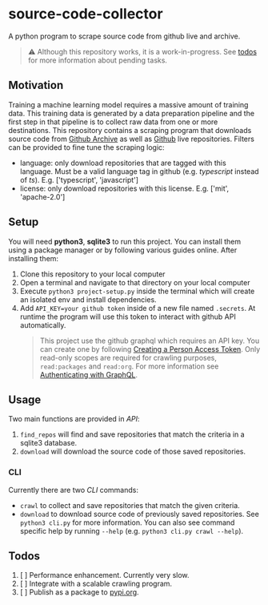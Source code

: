 # source-code-collector
A python program to scrape source code from github live and archive.

>:warning: Although this repository works, it is a work-in-progress. See [todos](#Todos) for more information about pending tasks.

## Motivation
Training a machine learning model requires a massive amount of training data. This training data is generated by a data preparation pipeline and the first step in that pipeline is to collect raw data from one or more destinations. This repository contains a scraping program that downloads source code from [Github Archive](https://www.gharchive.org/) as well as [Github](https://docs.github.com/en/graphql) live repositories. Filters can be provided to fine tune the scraping logic:
- language: only download repositories that are tagged with this language. Must be a valid language tag in github (e.g. _typescript_ instead of _ts_). E.g. ['typescript', 'javascript']
- license: only download repositories with this license. E.g. ['mit', 'apache-2.0']

## Setup
You will need **python3**, **sqlite3** to run this project. You can install them using a package manager or by following various guides online. After installing them:
1. Clone this repository to your local computer
2. Open a terminal and navigate to that directory on your local computer
3. Execute `python3 project-setup.py` inside the terminal which will create an isolated env and install dependencies. 
4. Add `API_KEY=your github token` inside of a new file named `.secrets`. At runtime the program will use this token to interact with github API automatically.
   >This project use the github graphql which requires an API key. You can create one by following [Creating a Person Access Token](https://docs.github.com/en/authentication/keeping-your-account-and-data-secure/creating-a-personal-access-token#creating-a-token). Only read-only scopes are required for crawling purposes, `read:packages` and `read:org`. For more information see [Authenticating with GraphQL](https://docs.github.com/en/graphql/guides/forming-calls-with-graphql#authenticating-with-graphql).

## Usage
Two main functions are provided in _API_:
1. `find_repos` will find and save repositories that match the criteria in a sqlite3 database.
2. `download` will download the source code of those saved repositories.


### CLI
Currently there are two _CLI_ commands:
- `crawl` to collect and save repositories that match the given criteria.
- `download` to download source code of previously saved repositories.
See `python3 cli.py` for more information. You can also see command specific help by running `--help` (e.g. `python3 cli.py crawl --help`).

## Todos
1. [ ] Performance enhancement. Currently very slow.
2. [ ] Integrate with a scalable crawling program.
2. [ ] Publish as a package to [pypi.org](https://pypi.org).
